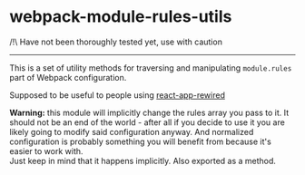 # webpack-module-rules-utils

/!\ Have not been thoroughly tested yet, use with caution

-----------------

This is a set of utility methods for traversing and manipulating `module.rules` 
part of Webpack configuration.

Supposed to be useful to people using [react-app-rewired]

**Warning:** this module will implicitly change the rules array you pass to it. 
It should not be an end of the world - after all if you decide to use it you 
are likely going to modify said configuration anyway. And normalized configuration
is probably something you will benefit from because it's easier to work with.  
Just keep in mind that it happens implicitly. Also exported as a method.

[react-app-rewired]: https://github.com/timarney/react-app-rewired
